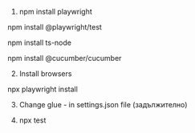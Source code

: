 1. npm install playwright

npm install @playwright/test

npm install ts-node

npm install @cucumber/cucumber

2. Install browsers

npx playwright install

3. Change glue - in settings.json file (задължително)

4. npx test